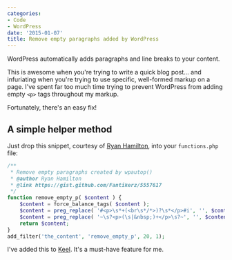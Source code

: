 ```yaml
---
categories:
- Code
- WordPress
date: '2015-01-07'
title: Remove empty paragraphs added by WordPress
---
```


WordPress automatically adds paragraphs and line breaks to your content.

This is awesome when you're trying to write a quick blog post... and infuriating when you're trying to use specific, well-formed markup on a page. I've spent far too much time trying to prevent WordPress from adding empty `<p>` tags throughout my markup.

Fortunately, there's an easy fix!

<!--more-->

## A simple helper method

Just drop this snippet, courtesy of [Ryan Hamilton](https://gist.github.com/Fantikerz/5557617), into your `functions.php` file:

```php
/**
 * Remove empty paragraphs created by wpautop()
 * @author Ryan Hamilton
 * @link https://gist.github.com/Fantikerz/5557617
 */
function remove_empty_p( $content ) {
	$content = force_balance_tags( $content );
	$content = preg_replace( '#<p>\s*+(<br\s*/*>)?\s*</p>#i', '', $content );
	$content = preg_replace( '~\s?<p>(\s|&nbsp;)+</p>\s?~', '', $content );
	return $content;
}
add_filter('the_content', 'remove_empty_p', 20, 1);
```

I've added this to [Keel](http://github.com/cferdinandi/keel). It's a must-have feature for me.